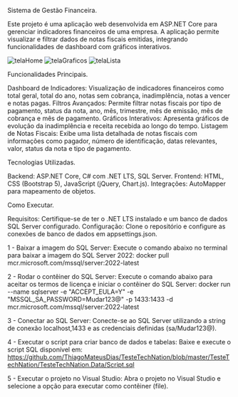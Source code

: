 Sistema de Gestão Financeira.

Este projeto é uma aplicação web desenvolvida em ASP.NET Core para gerenciar indicadores financeiros de uma empresa. A aplicação permite visualizar e filtrar dados de notas fiscais emitidas, integrando funcionalidades de dashboard com gráficos interativos.

![telaHome](https://github.com/ThiagoMateusDias/TesteTechNation/assets/155456682/82d51624-47d0-45f6-9d34-fe394401dc50)
![telaGraficos](https://github.com/ThiagoMateusDias/TesteTechNation/assets/155456682/1d95280a-0fd5-4aa6-b908-2b7fe5326ea0)
![telaLista](https://github.com/ThiagoMateusDias/TesteTechNation/assets/155456682/7536dc6f-3be6-4d45-9ccc-f5ff98101124)

Funcionalidades Principais.

Dashboard de Indicadores: Visualização de indicadores financeiros como total geral, total do ano, notas sem cobrança, inadimplência, notas a vencer e notas pagas.
Filtros Avançados: Permite filtrar notas fiscais por tipo de pagamento, status da nota, ano, mês, trimestre, mês de emissão, mês de cobrança e mês de pagamento.
Gráficos Interativos: Apresenta gráficos de evolução da inadimplência e receita recebida ao longo do tempo.
Listagem de Notas Fiscais: Exibe uma lista detalhada de notas fiscais com informações como pagador, número de identificação, datas relevantes, valor, status da nota e tipo de pagamento.

Tecnologias Utilizadas.

Backend: ASP.NET Core, C# com .NET LTS, SQL Server.
Frontend: HTML, CSS (Bootstrap 5), JavaScript (jQuery, Chart.js).
Integrações: AutoMapper para mapeamento de objetos.

Como Executar.

Requisitos: Certifique-se de ter o .NET LTS instalado e um banco de dados SQL Server configurado.
Configuração: Clone o repositório e configure as conexões de banco de dados em appsettings.json.

1 - Baixar a imagem do SQL Server:
Execute o comando abaixo no terminal para baixar a imagem do SQL Server 2022:
docker pull mcr.microsoft.com/mssql/server:2022-latest

2 - Rodar o contêiner do SQL Server:
Execute o comando abaixo para aceitar os termos de licença e iniciar o contêiner do SQL Server:
docker run --name sqlserver -e "ACCEPT_EULA=Y" -e "MSSQL_SA_PASSWORD=Mudar123@" -p 1433:1433 -d mcr.microsoft.com/mssql/server:2022-latest

3 - Conectar ao SQL Server:
Conecte-se ao SQL Server utilizando a string de conexão localhost,1433 e as credenciais definidas (sa/Mudar123@).

4 - Executar o script para criar banco de dados e tabelas:
Baixe e execute o script SQL disponível em:
https://github.com/ThiagoMateusDias/TesteTechNation/blob/master/TesteTechNation/TesteTechNation.Data/Script.sql

5 - Executar o projeto no Visual Studio:
Abra o projeto no Visual Studio e selecione a opção para executar como contêiner (file).

